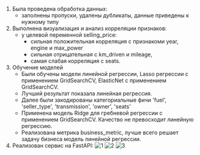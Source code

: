 1. Была проведена обработка данных:
   - заполнены пропуски, удалены дубликаты, данные приведены к нужному типу
2. Выполнена визуализация и анализ корреляции признаков:
   - у целевой переменной selling_price:
      - сильная положительная корреляция с признакоми year, engine и max_power
      - сильная отрицательная с km_driven и mileage,
      - самая слабая корреляция с seats.
3. Обучение моделей
   - Были обучены модели линейной регрессии, Lasso регрессии c применением GridSearchCV, ElasticNet c применением GridSearchCV.
   - Лучший результат показала линейная регрессия.
   - Далее были закодированы категориальные фичи 'fuel', 'seller_type', 'transmission', 'owner', 'seats'
   - Применена модель Ridge для гребневой регрессии с применением GridSearchCV. Качество не превосходит линейную регрессию.
   - Реализована метрика business_metric, лучше всего решает задачу бизнеса модель линейной регрессии.
4. Реализован сервис на FastAPI:
   ![1](https://github.com/user-attachments/assets/952e6af5-bc0e-4270-b51a-fbcf75c11bfb)
![2](https://github.com/user-attachments/assets/d19b684a-fa3f-4724-811c-bce2ff2c3bb2)
![3](https://github.com/user-attachments/assets/4454ad91-c58a-4deb-8b9f-331fb826febc)
